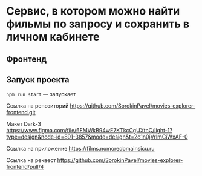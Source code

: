 # Сервис, в котором можно найти фильмы по запросу и сохранить в личном кабинете

## Фронтенд

## Запуск проекта

`npm run start` — запускает

Ссылка на репозиторий https://github.com/SorokinPavel/movies-explorer-frontend.git

Макет Dark-3 https://www.figma.com/file/6FMWkB94wE7KTkcCgUXtnC/light-1?type=design&node-id=891-3857&mode=design&t=2o1n0jVrlmCiWxAF-0

Ссылка на приложение https://films.nomoredomainsicu.ru

Ccылка на реквест https://github.com/SorokinPavel/movies-explorer-frontend/pull/4
